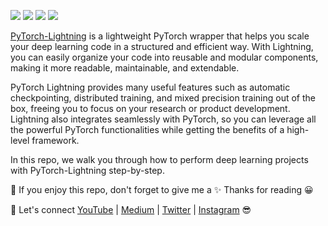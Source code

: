 [![](https://img.shields.io/badge/Python-00092C?&style=plastic&logo=python&logoColor=white)]()
[![](https://img.shields.io/badge/Pytorch-darkorange?&style=plastic&logo=pytorch&logoColor=white)]()
[![](https://img.shields.io/badge/Lightning-blue?&style=plastic&logo=lightning&logoColor=white)]()
[![](https://img.shields.io/badge/DeepLearning-820000?&style=plastic&logo=deeplearning&logoColor=white)]()

[PyTorch-Lightning](https://lightning.ai/docs/pytorch/stable/data/datamodule.html) is a lightweight PyTorch wrapper that helps you scale your deep learning code in a structured and efficient way. With Lightning, you can easily organize your code into reusable and modular components, making it more readable, maintainable, and extendable.

PyTorch Lightning provides many useful features such as automatic checkpointing, distributed training, and mixed precision training out of the box, freeing you to focus on your research or product development. Lightning also integrates seamlessly with PyTorch, so you can leverage all the powerful PyTorch functionalities while getting the benefits of a high-level framework.

In this repo, we walk you through how to perform deep learning projects with PyTorch-Lightning step-by-step. 

📌 If you enjoy this repo, don't forget to give me a ✨ Thanks for reading 😀

🔗 Let's connect [YouTube](http://youtube.com/tirendazacademy) | [Medium](http://tirendazacademy.medium.com) | [Twitter](http://twitter.com/tirendazacademy) | [Instagram](https://www.instagram.com/tirendazacademy) 😎
